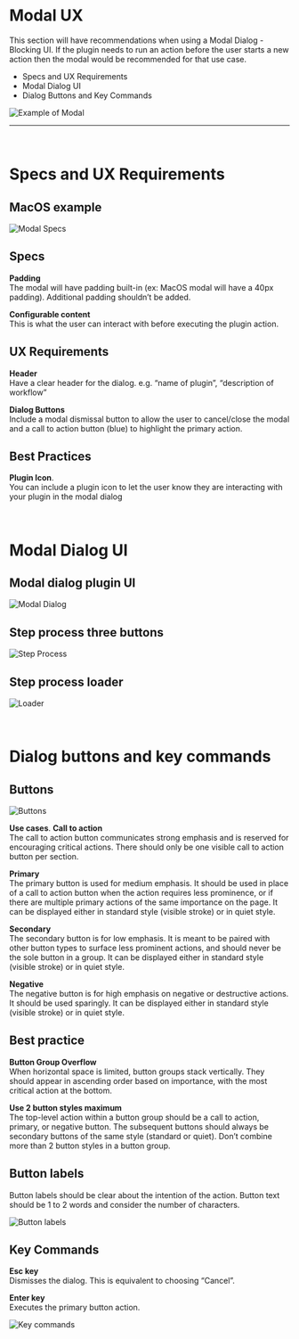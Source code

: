 # Modal UX

This section will have recommendations when using a Modal Dialog -  Blocking UI. If the plugin needs to run an action before the user starts a new action then the modal would be recommended for that use case. 

- Specs and UX Requirements
- Modal Dialog UI
- Dialog Buttons and Key Commands

![Example of Modal](../ux-images/Modal-UX-1-Example.png)

----------

 <br />

# Specs and UX Requirements

## MacOS example

![Modal Specs](../ux-images/Modal-UX-2-Specs.png)

## Specs

**Padding**  
The modal will have padding built-in (ex: MacOS modal will have a 40px padding). Additional padding shouldn’t be added.

**Configurable content**  
This is what the user can interact with before executing the plugin action. 


## UX Requirements

**Header**  
Have a clear header for the dialog. e.g. “name of plugin”, “description of workflow”


**Dialog Buttons**  
Include a modal dismissal button to allow the user to cancel/close the modal and a call to action button (blue) to highlight the primary action. 


## Best Practices

**Plugin Icon**.  
You can include a plugin icon to let the user know they are interacting with your plugin in the modal dialog

 <br />

# Modal Dialog UI

## Modal dialog plugin UI

![Modal Dialog](../ux-images/Modal-UX-3-Modal-Dialog.png)

## Step process three buttons

![Step Process](../ux-images/Modal-UX-4-Step-Process.png)

## Step process loader

![Loader](../ux-images/Modal-UX-5-Loader.png)

 <br />

# Dialog buttons and key commands

## Buttons

![Buttons](../ux-images/Modal-UX-6-Buttons.png)

**Use cases**. 
**Call to action**  
The call to action button communicates strong emphasis and is reserved for encouraging critical actions. There should only be one visible call to action button per section.

**Primary**  
The primary button is used for medium emphasis. It should be used in place of a call to action button when the action requires less prominence, or if there are multiple primary actions of the same importance on the page. It can be displayed either in standard style (visible stroke) or in quiet style.

**Secondary**  
The secondary button is for low emphasis. It is meant to be paired with other button types to surface less prominent actions, and should never be the sole button in a group. It can be displayed either in standard style (visible stroke) or in quiet style.

**Negative**  
The negative button is for high emphasis on negative or destructive actions. It should be used sparingly. It can be displayed either in standard style (visible stroke) or in quiet style.

## Best practice

**Button Group Overflow**  
When horizontal space is limited, button groups stack vertically. 
They should appear in ascending order based on importance, with the most critical action 
at the bottom.

**Use 2 button styles maximum**  
The top-level action within a button group should be a call to action, primary, or negative button. The subsequent buttons should always be secondary buttons of the same style (standard or quiet). Don’t combine more than 2 button styles in a button group.

## Button labels

Button labels should be clear about the intention of the action. Button text should be 1 to 2 words and consider the number of characters.

![Button labels](../ux-images/Modal-UX-7-Button-Labels.png)

## Key Commands

**Esc key**  
Dismisses the dialog. This is equivalent to choosing “Cancel”.

**Enter key**  
Executes the primary button action.

![Key commands](../ux-images/Modal-UX-8-Key-Commands.png)
